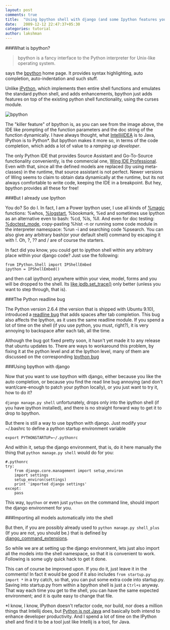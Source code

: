 ```yaml
---
layout: post
comments: true
title:  "Using bpython shell with django (and some Ipython features you should know)"
date:   2009-12-12 22:47:37+05:30
categories: tutorial
author: lakshman
---
```

###What is bpython?

> bpython is a fancy interface to the Python interpreter for Unix-like operating system.

says the [bpython](http://bpython-interpreter.org/) home page. It provides syntax highlighting, auto completion, auto-indentation and such stuff.

Unlike [iPython](http://ipython.scipy.org/moin/), which implements then entire shell functions and emulates the standard python shell, and adds enhancements, bpython just adds features on top of the existing python shell functionality, using the curses module.

<img src="http://i.imgur.com/cqky1.png" alt="bpython" />

The "killer feature" of bpython is, as you can see from the image above, the IDE like prompting of the function parameters and the doc string of the function dynamically. I have always thought, what [IntellijIDEA](http://www.jetbrains.com/idea/) is to Java, IPython is to Python*. But bpython makes it more so, in terms of the code completion, which adds a lot of value to a _ramping up developer_.

The only Python IDE that provides Source Assistant and Go-To-Source functionality conveniently, is the commercial one, [Wing IDE Professional](http://www.wingide.com/wingide). Even with that, since all the defined models are replaced (by using meta-classes) in the runtime, that source assistant is not perfect. Newer versions of Wing seems to claim to obtain data dynamically at the runtime, but its not always comfortable to write code, keeping the IDE in a breakpoint. But hey, bpython provides all these for free!

###But I already use Ipython

You do? So do I. In fact, I am a Power Ipython user, I use all kinds of [%magic](http://ipython.scipy.org/doc/stable/html/interactive/reference.html#magic-command-system) functions: %whos, [%logstart](http://ipython.scipy.org/doc/stable/html/interactive/reference.html#session-logging-and-restoring), %bookmark, %ed  and sometimes use Ipython as an alternative even to bash: %cd, %ls, %ll. And even for doc testing: [%doctest_mode](http://ipython.scipy.org/doc/stable/html/interactive/reference.html#pasting-of-code-starting-with-or), copy-pasting %hist -n or running some code module in the interpreter namespace: %run -i and searching code %psearch. You can also give any arbitrary bash(or your default shell) command by escaping it with !. Oh, ?, ?? and / are of course the starters.

In fact did you know, you could get to ipython shell within any arbitrary place within your django code? Just use the following:

    from IPython.Shell import IPShellEmbed
    ipython = IPShellEmbed()

and then call ipython() anywhere within your view, model, forms and you will be dropped to the shell. Its [like ipdb.set_trace()](http://aymanh.com/python-debugging-techniques) only better (unless you want to step through, that is).

###The Python readline bug

The Python version 2.6.4 (the version that is shipped with Ubuntu 9.10), introduced a [readline bug](http://bugs.python.org/issue5833) that adds spaces after tab completion. This bug also affects the Ipython, as it uses the same readline module. If you spend a lot of time on the shell (if you use python, you must, right?), it is very annoying to backspace after each tab, all the time.

Although the bug got fixed pretty soon, it hasn't yet made it to any release that ubuntu updates to. There are ways to workaround this problem, by fixing it at the python level and at the Ipython level, many of them are discussed on the corresponding [Ipython bug](https://bugs.launchpad.net/ipython/+bug/470824)

###Using bpython with django

Now that you want to use bpython with django, either because you like the auto completion, or because you find the read line bug annoying (and don't want/care-enough to patch your python locally), or you just want to try it, how to do it?

`django manage.py shell` unfortunately, drops only into the ipython shell (if you have ipython installed), and there is no straight forward way to get it to drop to bpython.

But there is still a way to use bpython with django. Just modify your ~/.bashrc to define a python startup environment variable

    export PYTHONSTARTUP=~/.pythonrc

And within it, setup the django environment, that is, do it here manually the thing that `python manage.py shell` would do for you:

    #.pythonrc
    try:
    	from django.core.management import setup_environ
    	import settings
    	setup_environ(settings)
    	print 'imported django settings'
    except:
        pass

This way, `bpython` or even just `python` on the command line, should import the django environment for you.

###Importing all models automatically into the shell

But then, if you are possibly already used to `python manage.py shell_plus` (If you are not, you should be.) that is defined by [django_command_extensions](http://wiki.github.com/django-extensions/django-extensions/current-command-extensions).

So while we are at setting up the django environment, lets just also import all the models into the shell namespace, so that it is convenient to work. Following is some ugly quick hack to get it done.

<script src="http://gist.github.com/231878.js?file=.pythonrc.py"></script>

This can of course be improved upon. If you do it, just leave it in the comments! In fact it would be good if it also includes `from startup.py import *` in a try catch, so that, you can put some extra code into startup.py. Saving into startup.py from within a bpython shell is just a `Ctrl+s` anyway. That way each time you get to the shell, you can have the same expected environment; and it is quite easy to change that file.

*I know, I know, IPython doesn't refactor code, nor build, nor does a million things that Intellij does, but [Python is not Java](http://dirtsimple.org/2004/12/python-is-not-java.html) and basically both intend to enhance developer productivity. And I spend a lot of time on the IPython shell and find it to be a tool just like Intellij is a tool, for Java.


